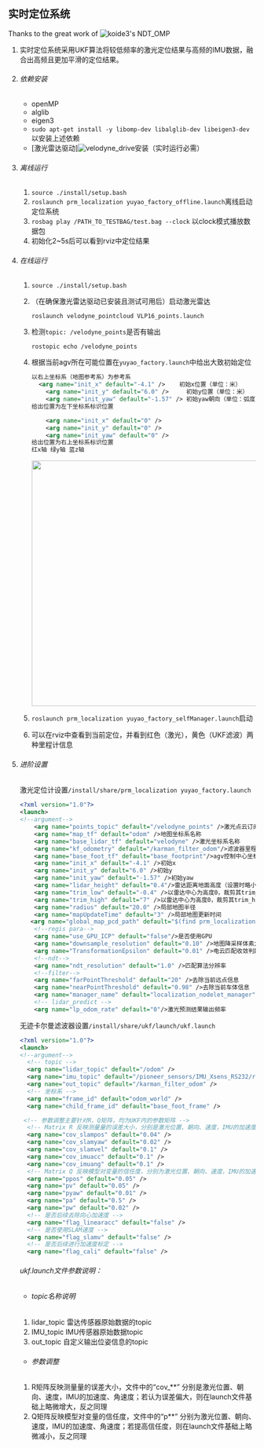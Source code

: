 ## 实时定位系统
Thanks to the great work of ![koide3](https://github.com/koide3/ndt_omp)'s NDT_OMP
1. 实时定位系统采用UKF算法将较低频率的激光定位结果与高频的IMU数据，融合出高频且更加平滑的定位结果。

2. ###### 依赖安装

   - openMP
   - alglib
   - eigen3
   - `sudo apt-get install -y libomp-dev libalglib-dev libeigen3-dev`以安装上述依赖
   - [激光雷达驱动]![velodyne_drive](http://wiki.ros.org/velodyne/Tutorials/Getting%20Started%20with%20the%20Velodyne%20VLP16)安装（实时运行必需）

3. ###### 离线运行

   1. `source ./install/setup.bash`
   2. `roslaunch prm_localization yuyao_factory_offline.launch`离线启动定位系统
   3. `rosbag play /PATH_TO_TESTBAG/test.bag --clock` 以clock模式播放数据包
   4. 初始化2~5s后可以看到rviz中定位结果

4. ###### 在线运行

   1. `source ./install/setup.bash`

   2. （在确保激光雷达驱动已安装且测试可用后）启动激光雷达

      `roslaunch velodyne_pointcloud VLP16_points.launch`

   3. 检测`topic: /velodyne_points`是否有输出

      `rostopic echo /velodyne_points`

   4. 根据当前agv所在可能位置在`yuyao_factory.launch`中给出大致初始定位

      ```xml
      以右上坐标系（地图参考系）为参考系
      	<arg name="init_x" default="-4.1" />    初始x位置（单位：米）
          <arg name="init_y" default="6.0" />     初始y位置（单位：米）
          <arg name="init_yaw" default="-1.57" /> 初始yaw朝向（单位：弧度）
      给出位置为左下坐标系标识位置
      
          <arg name="init_x" default="0" />    
          <arg name="init_y" default="0" />     
          <arg name="init_yaw" default="0" /> 
      给出位置为右上坐标系标识位置
      红x轴 绿y轴 蓝z轴
      ```

      <img src="/home/vickylzy/.config/Typora/typora-user-images/1567480320406.png"  width="500px">

   5. `roslaunch prm_localization yuyao_factory_selfManager.launch`启动

   6. 可以在rviz中查看到当前定位，并看到红色（激光），黄色（UKF滤波）两种里程计信息

5. ###### 进阶设置

   激光定位计设置`/install/share/prm_localization yuyao_factory.launch`

   ```xml
   <?xml version="1.0"?>
   <launch>
   <!--argument-->
       <arg name="points_topic" default="/velodyne_points" />激光点云订阅话题
       <arg name="map_tf" default="odom" />地图坐标系名称
       <arg name="base_lidar_tf" default="velodyne" />激光坐标系名称
       <arg name="kf_odometry" default="/karman_filter_odom"/>滤波器里程计发布话题
       <arg name="base_foot_tf" default="base_footprint"/>agv控制中心坐标系名称（由于未标定激光雷达与控制中心相对位置，故暂不可用）
       <arg name="init_x" default="-4.1" />初始x
       <arg name="init_y" default="6.0" />初始y
       <arg name="init_yaw" default="-1.57" />初始yaw
       <arg name="lidar_height" default="0.4"/>雷达距离地面高度（设置时略小于实际高度）
       <arg name="trim_low" default="-0.4" />以雷达中心为高度0，裁剪其trim_low下点云
       <arg name="trim_high" default="7" />以雷达中心为高度0，裁剪其trim_high上点云
       <arg name="radius" default="20.0" />局部地图半径
       <arg name="mapUpdateTime" default="3" />局部地图更新时间
      <arg name="global_map_pcd_path" default="$(find prm_localization)/data/shunyu_factory_half.pcd" />全局地图路径
       <!--regis para-->
       <arg name="use_GPU_ICP" default="false"/>是否使用GPU
       <arg name="downsample_resolution" default="0.10" />地图降采样体素大小，单位m
       <arg name="TransformationEpsilon" default="0.01" />电云匹配收敛判断阈值
       <!--ndt-->
       <arg name="ndt_resolution" default="1.0" />匹配算法分辨率
       <!--filter-->
       <arg name="farPointThreshold" default="20" />去除当前远点信息
       <arg name="nearPointThreshold" default="0.98" />去除当前车体信息
       <arg name="manager_name" default="localization_nodelet_manager"/>nodelet_manager命名
       <!-- lidar_predict -->
       <arg name="lp_odom_rate" default="0"/>激光预测结果输出频率
   
   ```

   无迹卡尔曼滤波器设置`/install/share/ukf/launch/ukf.launch`

   ```xml
   <?xml version="1.0"?>
   <launch>
   <!--argument-->
     <!-- topic -->
     <arg name="lidar_topic" default="/odom" />
     <arg name="imu_topic" default="/pioneer_sensors/IMU_Xsens_RS232/raw_acceleration" />
     <arg name="out_topic" default="/karman_filter_odom" />
     <!-- 坐标系 -->
     <arg name="frame_id" default="odom_world" />
     <arg name="child_frame_id" default="base_foot_frame" />
   
    <!-- 参数调整主要针对R、Q矩阵，均为UKF内的参数矩阵 -->
     <!-- Matrix R 反映测量量的误差大小，分别是激光位置、朝向、速度，IMU的加速度、角速度；若认为误差偏大，则在此基础上增大-->
     <arg name="cov_slampos" default="0.04" />
     <arg name="cov_slamyaw" default="0.02" />
     <arg name="cov_slamvel" default="0.1" />
     <arg name="cov_imuacc" default="0.1" />
     <arg name="cov_imuang" default="0.1" />
     <!-- Matrix Q 反映模型对变量的信任度，分别为激光位置、朝向、速度，IMU的加速度、角速度；若提高信任度，数值在此基础上减小-->
     <arg name="ppos" default="0.05" />
     <arg name="pv" default="0.05" />
     <arg name="pyaw" default="0.01" />
     <arg name="pa" default="0.5" />
     <arg name="pw" default="0.02" />
     <!-- 是否后续去除向心加速度 -->
     <arg name="flag_linearacc" default="false" />
     <!-- 是否使用SLAM速度 -->
     <arg name="flag_slamv" default="false" />
     <!-- 是否后续进行加速度标定 -->
     <arg name="flag_cali" default="false" />
   ```

   ###### ukf.launch文件参数说明：

   - ###### topic名称说明  

   1. lidar_topic   雷达传感器原始数据的topic
   2. IMU_topic    IMU传感器原始数据topic
   3. out_topic     自定义输出位姿信息的topic

   - ###### 参数调整

   1. R矩阵反映测量量的误差大小，文件中的“cov_**” 分别是激光位置、朝向、速度，IMU的加速度、角速度；若认为误差偏大，则在launch文件基础上略微增大，反之同理
   2. Q矩阵反映模型对变量的信任度，文件中的“p**” 分别为激光位置、朝向、速度，IMU的加速度、角速度；若提高信任度，则在launch文件基础上略微减小，反之同理


   
